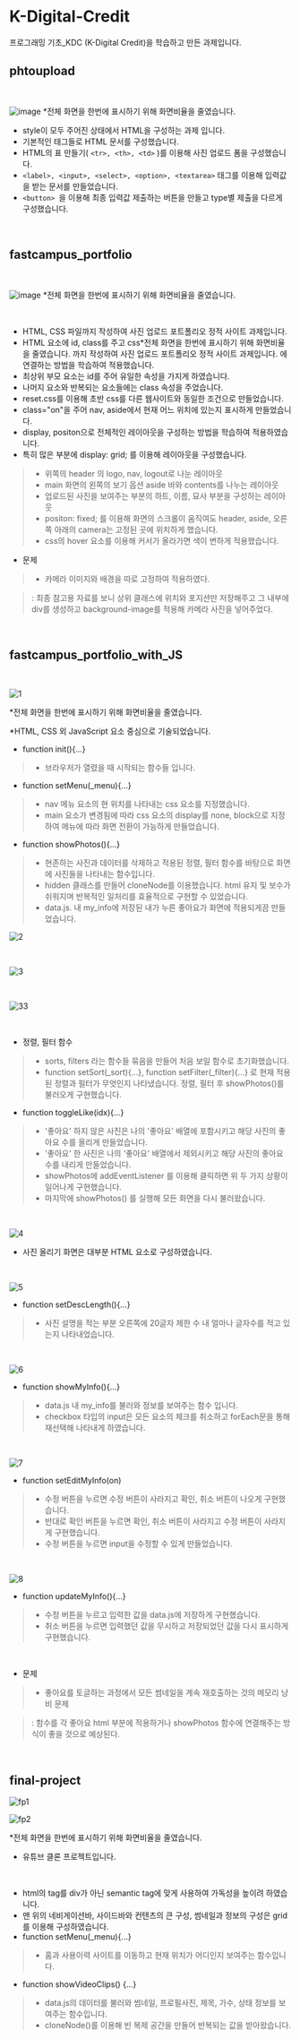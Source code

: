# K-Digital-Credit
프로그래밍 기초_KDC (K-Digital Credit)을 학습하고 만든 과제입니다. 

## phtoupload

<BR>

![image](https://user-images.githubusercontent.com/88040158/154393513-6627644e-d82e-4953-9c58-dd43333758c3.png)
*전체 화면을 한번에 표시하기 위해 화면비율을 줄였습니다. 
<br>
- style이 모두 주어진 상태에서 HTML을 구성하는 과제 입니다. 
- 기본적인 태그들로 HTML 문서를 구성했습니다. 
- HTML의 표 만들기( `<tr>, <th>, <td>` )를 이용해 사진 업로드 폼을 구성했습니다.
- `<label>, <input>, <select>, <option>, <textarea>` 태그를 이용해 입력값을 받는 문서를 만들었습니다. 
- `<button> `을 이용해 최종 입력값 제출하는 버튼을 만들고 type별 제출을  다르게 구성했습니다. 

<BR>

## fastcampus_portfolio

<BR>

![image](https://user-images.githubusercontent.com/88040158/154393811-6984edf2-e992-4c5c-8a1a-1ca77f4d8ca3.png)
*전체 화면을 한번에 표시하기 위해 화면비율을 줄였습니다. 

<br>

- HTML, CSS 파일까지 작성하여 사진 업로드 포트폴리오 정적 사이트 과제입니다. 
- HTML 요소에 id, class를 주고 css*전체 화면을 한번에 표시하기 위해 화면비율을 줄였습니다. 
까지 작성하여 사진 업로드 포트폴리오 정적 사이트 과제입니다. 에 연결하는 방법을 학습하여 적용했습니다.
- 최상위 부모 요소는 id를 주어 유일한 속성을 가지게 하였습니다.
- 나머지 요소와 반복되는 요소들에는 class 속성을 주었습니다.
- reset.css를 이용해 초반 css를 다른 웹사이트와 동일한 조건으로 만들었습니다.
- class="on"을 주어 nav, aside에서 현재 어느 위치에 있는지 표시하게 만들었습니다.  
- display, positon으로 전체적인 레이아웃을 구성하는 방법을 학습하여 적용하였습니다.
- 특히 많은 부분에 display: grid; 를 이용해 레이아웃을 구성했습니다.
> - 위쪽의 header 의 logo, nav, logout로 나눈 레이아웃
> - main 화면의 왼쪽의 보기 옵션 aside 바와 contents를 나누는 레이아웃
> - 업로드된 사진을 보여주는 부분의 하트, 이름, 묘사 부분을 구성하는 레이아웃
> - positon: fixed; 를 이용해 화면의 스크롤이 움직여도 header, aside, 오른쪽 아래의 camera는 고정된 곳에 위치하게 했습니다.
> - css의 hover 요소를 이용해 커서가 올라가면 색이 변하게 적용했습니다.

- 문제
> - 카메라 이미지와 배경을 따로 고정하여 적용하였다.

> : 최종 참고용 자료를 보니 상위 클래스에 위치와 포지션만 저장해주고 그 내부에 div를 생성하고 background-image를 적용해 카메라 사진을 넣어주었다. 

<BR>

## fastcampus_portfolio_with_JS

<br>

![1](https://user-images.githubusercontent.com/88040158/156130810-233faca5-7f75-4b4f-9367-69072b6a36b0.PNG)

*전체 화면을 한번에 표시하기 위해 화면비율을 줄였습니다. 

*HTML, CSS 외 JavaScript 요소 중심으로 기술되었습니다. 
<br>
- function init(){...}
> - 브라우저가 열렸을 때 시작되는 함수들 입니다.

- function setMenu(_menu){...}
> - nav 메뉴 요소의 현 위치를 나타내는 css 요소를 지정했습니다. 
> - main 요소가 변경됨에 따라 css 요소의 display를 none, block으로 지정하여 메뉴에 따라 화면 전환이 가능하게 만들었습니다.

- function showPhotos(){...}
> - 현존하는 사진과 데이터를 삭제하고 적용된 정렬, 필터 함수를 바탕으로 화면에 사진들을 나타내는 함수입니다.
> - hidden 클래스를 만들어 cloneNode를 이용했습니다. html 유지 및 보수가 쉬워지며 반복적인 일처리를 효율적으로 구현할 수 있었습니다. 
> - data.js. 내 my_info에 저장된 내가 누른 좋아요가 화면에 적용되게끔 만들었습니다. 

![2](https://user-images.githubusercontent.com/88040158/156142038-70280448-eacc-498a-b37f-e328817ac18c.PNG)

<br>

![3](https://user-images.githubusercontent.com/88040158/156142145-cc64806f-2a95-4101-acb5-fccd6ab7f144.PNG)

<br>

![33](https://user-images.githubusercontent.com/88040158/156142236-ad581fb4-7cb3-4849-9b9d-31627168dbf9.PNG)

<br>


- 정렬, 필터 함수
> - sorts, filters 라는 함수들 묶음을 만들어 처음 보일 함수로 초기화했습니다.
> - function setSort(_sort){...}, function setFilter(_filter){...} 로 현재 적용된 정렬과 필터가 무엇인지 나타냈습니다. 정렬, 필터 후 
showPhotos()를 불러오게 구현했습니다.

- function toggleLike(idx){...}
> - '좋아요' 하지 않은 사진은 나의 '좋아요' 배열에 포함시키고 해당 사진의 좋아요 수를 올리게 만들었습니다. 
> -  '좋아요' 한 사진은 나의 '좋아요' 배열에서 제외시키고 해당 사진의 좋아요 수를 내리게 만들었습니다. 
> - showPhotos에 addEventListener 를 이용해 클릭하면 위 두 가지 상황이 일어나게 구현했습니다.  
> - 마지막에 showPhotos() 를 실행해 모든 화면을 다시 불러왔습니다.

<br>

![4](https://user-images.githubusercontent.com/88040158/156142408-e2fe262a-6592-4e36-9705-e4f95b8ba8fd.PNG)

- 사진 올리기 화면은 대부분 HTML 요소로 구성하였습니다.

<br>

![5](https://user-images.githubusercontent.com/88040158/156142462-faf8759f-c502-44b1-b603-9fdf8add4a9e.png)

- function setDescLength(){...} 
> - 사진 설명을 적는 부분 오른쪽에 20글자 제한 수 내 얼마나 글자수를 적고 있는지 나타내었습니다. 

<br>

![6](https://user-images.githubusercontent.com/88040158/156143614-7fd7451d-338d-4836-a2b4-666d52f221f4.PNG)

- function showMyInfo(){...} 
> - data.js 내 my_info를 불러와 정보를 보여주는 함수 입니다.  
> - checkbox 타입의 input은 모든 요소의 체크를 취소하고 forEach문을 통해 재선택해 나타내게 하였습니다.

<br>

![7](https://user-images.githubusercontent.com/88040158/156143619-2180f5eb-43ea-4138-85ba-e14799c22313.PNG)

- function setEditMyInfo(on)
> - 수정 버튼을 누르면 수정 버튼이 사라지고 확인, 취소 버튼이 나오게 구현했습니다.
> - 반대로 확인 버튼을 누르면 확인, 취소 버튼이 사라지고 수정 버튼이 사라지게 구현했습니다.
> - 수정 버튼을 누르면 input을 수정할 수 있게 만들었습니다.

<br>

![8](https://user-images.githubusercontent.com/88040158/156143622-df06f640-f51a-4790-9fa1-434caeefc004.png)

- function updateMyInfo(){...}
> - 수정 버튼을 누르고 입력한 값을 data.js에 저장하게 구현했습니다. 
> - 취소 버튼을 누르면 입력했던 값을 무시하고 저장되었던 값을 다시 표시하게 구현했습니다. 

<br>

- 문제
> - 좋아요를 토글하는 과정에서 모든 썸네일을 계속 재호출하는 것의 메모리 낭비 문제

> : 함수를 각 좋아요 html 부분에 적용하거나 showPhotos 함수에 연결해주는 방식이 좋을 것으로 예상된다.

<br>


## final-project

![fp1](https://user-images.githubusercontent.com/88040158/156482115-16548a87-77ed-456a-b9ce-1842a23c01ce.png)

![fp2](https://user-images.githubusercontent.com/88040158/156482122-dae0e208-d1d3-4ced-b414-9277a0e2f3d5.PNG)

*전체 화면을 한번에 표시하기 위해 화면비율을 줄였습니다. 
- 유튜브 클론 프로젝트입니다.
<br>

- html의 tag를 div가 아닌 semantic tag에 맞게 사용하여 가독성을 높이려 하였습니다.
- 맨 위의 네비게이션바, 사이드바와 컨텐츠의 큰 구성, 썸네일과 정보의 구성은 grid를 이용해 구성하였습니다. 
- function setMenu(_menu){...}
> - 홈과 사용이력 사이트를 이동하고 현재 위치가 어디인지 보여주는 함수입니다.
- function showVideoClips() {...}
> - data.js의 데이터를 불러와 썸네일, 프로필사진, 제목, 가수, 상태 정보를 보여주는 함수입니다.
> - cloneNode()를 이용해 빈 복제 공간을 만들어 반복되는 값을 받아왔습니다. 

